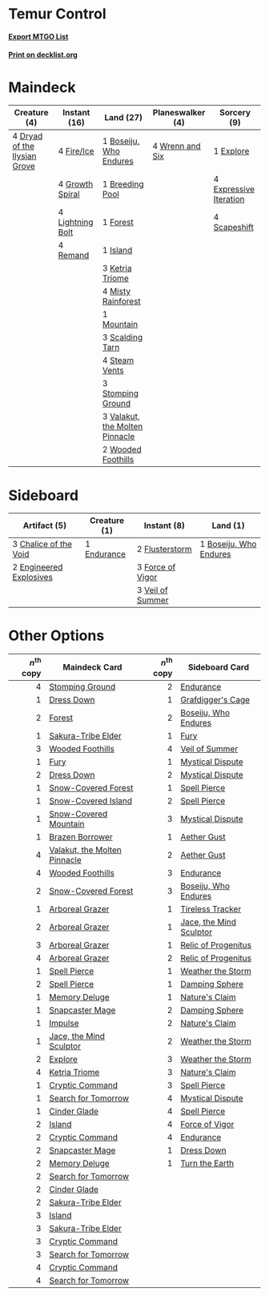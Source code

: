 # Temur Control

#### [Export MTGO List](../collection/Temur%20Control/Temur%20Control.txt)
#### [Print on decklist.org](http://decklist.org/?deckmain=1%09Boseiju,%20Who%20Endures%0A1%09Breeding%20Pool%0A4%09Dryad%20of%20the%20Ilysian%20Grove%0A1%09Explore%0A4%09Expressive%20Iteration%0A4%09Fire/Ice%0A1%09Forest%0A4%09Growth%20Spiral%0A1%09Island%0A3%09Ketria%20Triome%0A4%09Lightning%20Bolt%0A4%09Misty%20Rainforest%0A1%09Mountain%0A4%09Remand%0A3%09Scalding%20Tarn%0A4%09Scapeshift%0A4%09Steam%20Vents%0A3%09Stomping%20Ground%0A3%09Valakut,%20the%20Molten%20Pinnacle%0A2%09Wooded%20Foothills%0A4%09Wrenn%20and%20Six&deckside=1%09Boseiju,%20Who%20Endures%0A3%09Chalice%20of%20the%20Void%0A1%09Endurance%0A2%09Engineered%20Explosives%0A2%09Flusterstorm%0A3%09Force%20of%20Vigor%0A3%09Veil%20of%20Summer)
# Maindeck

|                                             Creature (4)                                              |                                       Instant (16)                                       |                                                Land (27)                                                |                                     Planeswalker (4)                                     |                                           Sorcery (9)                                           |
|-------------------------------------------------------------------------------------------------------|------------------------------------------------------------------------------------------|---------------------------------------------------------------------------------------------------------|------------------------------------------------------------------------------------------|-------------------------------------------------------------------------------------------------|
|4 [Dryad of the Ilysian Grove](http://gatherer.wizards.com/Pages/Card/Details.aspx?multiverseid=476420)|4 [Fire/Ice](http://gatherer.wizards.com/Pages/Card/Details.aspx?multiverseid=27165)      |1 [Boseiju, Who Endures](http://gatherer.wizards.com/Pages/Card/Details.aspx?multiverseid=548579)        |4 [Wrenn and Six](http://gatherer.wizards.com/Pages/Card/Details.aspx?multiverseid=464166)|1 [Explore](http://gatherer.wizards.com/Pages/Card/Details.aspx?multiverseid=451098)             |
|                                                                                                       |4 [Growth Spiral](http://gatherer.wizards.com/Pages/Card/Details.aspx?multiverseid=457322)|1 [Breeding Pool](http://gatherer.wizards.com/Pages/Card/Details.aspx?multiverseid=97088)                |                                                                                          |4 [Expressive Iteration](http://gatherer.wizards.com/Pages/Card/Details.aspx?multiverseid=513678)|
|                                                                                                       |4 [Lightning Bolt](http://gatherer.wizards.com/Pages/Card/Details.aspx?multiverseid=806)  |1 [Forest](http://gatherer.wizards.com/Pages/Card/Details.aspx?multiverseid=439860)                      |                                                                                          |4 [Scapeshift](http://gatherer.wizards.com/Pages/Card/Details.aspx?multiverseid=447337)          |
|                                                                                                       |4 [Remand](http://gatherer.wizards.com/Pages/Card/Details.aspx?multiverseid=380255)       |1 [Island](http://gatherer.wizards.com/Pages/Card/Details.aspx?multiverseid=439857)                      |                                                                                          |                                                                                                 |
|                                                                                                       |                                                                                          |3 [Ketria Triome](http://gatherer.wizards.com/Pages/Card/Details.aspx?multiverseid=479770)               |                                                                                          |                                                                                                 |
|                                                                                                       |                                                                                          |4 [Misty Rainforest](http://gatherer.wizards.com/Pages/Card/Details.aspx?multiverseid=405102)            |                                                                                          |                                                                                                 |
|                                                                                                       |                                                                                          |1 [Mountain](http://gatherer.wizards.com/Pages/Card/Details.aspx?multiverseid=439859)                    |                                                                                          |                                                                                                 |
|                                                                                                       |                                                                                          |3 [Scalding Tarn](http://gatherer.wizards.com/Pages/Card/Details.aspx?multiverseid=405107)               |                                                                                          |                                                                                                 |
|                                                                                                       |                                                                                          |4 [Steam Vents](http://gatherer.wizards.com/Pages/Card/Details.aspx?multiverseid=405109)                 |                                                                                          |                                                                                                 |
|                                                                                                       |                                                                                          |3 [Stomping Ground](http://gatherer.wizards.com/Pages/Card/Details.aspx?multiverseid=405110)             |                                                                                          |                                                                                                 |
|                                                                                                       |                                                                                          |3 [Valakut, the Molten Pinnacle](http://gatherer.wizards.com/Pages/Card/Details.aspx?multiverseid=190400)|                                                                                          |                                                                                                 |
|                                                                                                       |                                                                                          |2 [Wooded Foothills](http://gatherer.wizards.com/Pages/Card/Details.aspx?multiverseid=405116)            |                                                                                          |                                                                                                 |


# Sideboard

|                                          Artifact (5)                                           |                                     Creature (1)                                     |                                        Instant (8)                                        |                                            Land (1)                                             |
|-------------------------------------------------------------------------------------------------|--------------------------------------------------------------------------------------|-------------------------------------------------------------------------------------------|-------------------------------------------------------------------------------------------------|
|3 [Chalice of the Void](http://gatherer.wizards.com/Pages/Card/Details.aspx?multiverseid=442211) |1 [Endurance](http://gatherer.wizards.com/Pages/Card/Details.aspx?multiverseid=522233)|2 [Flusterstorm](http://gatherer.wizards.com/Pages/Card/Details.aspx?multiverseid=228255)  |1 [Boseiju, Who Endures](http://gatherer.wizards.com/Pages/Card/Details.aspx?multiverseid=548579)|
|2 [Engineered Explosives](http://gatherer.wizards.com/Pages/Card/Details.aspx?multiverseid=50139)|                                                                                      |3 [Force of Vigor](http://gatherer.wizards.com/Pages/Card/Details.aspx?multiverseid=464113)|                                                                                                 |
|                                                                                                 |                                                                                      |3 [Veil of Summer](http://gatherer.wizards.com/Pages/Card/Details.aspx?multiverseid=466952)|                                                                                                 |


# Other Options

|*n*<sup>th</sup> copy|                                             Maindeck Card                                             |*n*<sup>th</sup> copy|                                          Sideboard Card                                          |
|--------------------:|-------------------------------------------------------------------------------------------------------|--------------------:|--------------------------------------------------------------------------------------------------|
|                    4|[Stomping Ground](http://gatherer.wizards.com/Pages/Card/Details.aspx?multiverseid=405110)             |                    2|[Endurance](http://gatherer.wizards.com/Pages/Card/Details.aspx?multiverseid=522233)              |
|                    1|[Dress Down](http://gatherer.wizards.com/Pages/Card/Details.aspx?multiverseid=522115)                  |                    1|[Grafdigger's Cage](http://gatherer.wizards.com/Pages/Card/Details.aspx?multiverseid=278452)      |
|                    2|[Forest](http://gatherer.wizards.com/Pages/Card/Details.aspx?multiverseid=439860)                      |                    2|[Boseiju, Who Endures](http://gatherer.wizards.com/Pages/Card/Details.aspx?multiverseid=548579)   |
|                    1|[Sakura-Tribe Elder](http://gatherer.wizards.com/Pages/Card/Details.aspx?multiverseid=220582)          |                    1|[Fury](http://gatherer.wizards.com/Pages/Card/Details.aspx?multiverseid=522202)                   |
|                    3|[Wooded Foothills](http://gatherer.wizards.com/Pages/Card/Details.aspx?multiverseid=405116)            |                    4|[Veil of Summer](http://gatherer.wizards.com/Pages/Card/Details.aspx?multiverseid=466952)         |
|                    1|[Fury](http://gatherer.wizards.com/Pages/Card/Details.aspx?multiverseid=522202)                        |                    1|[Mystical Dispute](http://gatherer.wizards.com/Pages/Card/Details.aspx?multiverseid=473020)       |
|                    2|[Dress Down](http://gatherer.wizards.com/Pages/Card/Details.aspx?multiverseid=522115)                  |                    2|[Mystical Dispute](http://gatherer.wizards.com/Pages/Card/Details.aspx?multiverseid=473020)       |
|                    1|[Snow-Covered Forest](http://gatherer.wizards.com/Pages/Card/Details.aspx?multiverseid=121192)         |                    1|[Spell Pierce](http://gatherer.wizards.com/Pages/Card/Details.aspx?multiverseid=425876)           |
|                    1|[Snow-Covered Island](http://gatherer.wizards.com/Pages/Card/Details.aspx?multiverseid=121130)         |                    2|[Spell Pierce](http://gatherer.wizards.com/Pages/Card/Details.aspx?multiverseid=425876)           |
|                    1|[Snow-Covered Mountain](http://gatherer.wizards.com/Pages/Card/Details.aspx?multiverseid=121233)       |                    3|[Mystical Dispute](http://gatherer.wizards.com/Pages/Card/Details.aspx?multiverseid=473020)       |
|                    1|[Brazen Borrower](http://gatherer.wizards.com/Pages/Card/Details.aspx?multiverseid=473001)             |                    1|[Aether Gust](http://gatherer.wizards.com/Pages/Card/Details.aspx?multiverseid=466796)            |
|                    4|[Valakut, the Molten Pinnacle](http://gatherer.wizards.com/Pages/Card/Details.aspx?multiverseid=190400)|                    2|[Aether Gust](http://gatherer.wizards.com/Pages/Card/Details.aspx?multiverseid=466796)            |
|                    4|[Wooded Foothills](http://gatherer.wizards.com/Pages/Card/Details.aspx?multiverseid=405116)            |                    3|[Endurance](http://gatherer.wizards.com/Pages/Card/Details.aspx?multiverseid=522233)              |
|                    2|[Snow-Covered Forest](http://gatherer.wizards.com/Pages/Card/Details.aspx?multiverseid=121192)         |                    3|[Boseiju, Who Endures](http://gatherer.wizards.com/Pages/Card/Details.aspx?multiverseid=548579)   |
|                    1|[Arboreal Grazer](http://gatherer.wizards.com/Pages/Card/Details.aspx?multiverseid=461076)             |                    1|[Tireless Tracker](http://gatherer.wizards.com/Pages/Card/Details.aspx?multiverseid=409997)       |
|                    2|[Arboreal Grazer](http://gatherer.wizards.com/Pages/Card/Details.aspx?multiverseid=461076)             |                    1|[Jace, the Mind Sculptor](http://gatherer.wizards.com/Pages/Card/Details.aspx?multiverseid=442051)|
|                    3|[Arboreal Grazer](http://gatherer.wizards.com/Pages/Card/Details.aspx?multiverseid=461076)             |                    1|[Relic of Progenitus](http://gatherer.wizards.com/Pages/Card/Details.aspx?multiverseid=174824)    |
|                    4|[Arboreal Grazer](http://gatherer.wizards.com/Pages/Card/Details.aspx?multiverseid=461076)             |                    2|[Relic of Progenitus](http://gatherer.wizards.com/Pages/Card/Details.aspx?multiverseid=174824)    |
|                    1|[Spell Pierce](http://gatherer.wizards.com/Pages/Card/Details.aspx?multiverseid=425876)                |                    1|[Weather the Storm](http://gatherer.wizards.com/Pages/Card/Details.aspx?multiverseid=464140)      |
|                    2|[Spell Pierce](http://gatherer.wizards.com/Pages/Card/Details.aspx?multiverseid=425876)                |                    1|[Damping Sphere](http://gatherer.wizards.com/Pages/Card/Details.aspx?multiverseid=443101)         |
|                    1|[Memory Deluge](http://gatherer.wizards.com/Pages/Card/Details.aspx?multiverseid=534825)               |                    1|[Nature's Claim](http://gatherer.wizards.com/Pages/Card/Details.aspx?multiverseid=382316)         |
|                    1|[Snapcaster Mage](http://gatherer.wizards.com/Pages/Card/Details.aspx?multiverseid=227676)             |                    2|[Damping Sphere](http://gatherer.wizards.com/Pages/Card/Details.aspx?multiverseid=443101)         |
|                    1|[Impulse](http://gatherer.wizards.com/Pages/Card/Details.aspx?multiverseid=446087)                     |                    2|[Nature's Claim](http://gatherer.wizards.com/Pages/Card/Details.aspx?multiverseid=382316)         |
|                    1|[Jace, the Mind Sculptor](http://gatherer.wizards.com/Pages/Card/Details.aspx?multiverseid=442051)     |                    2|[Weather the Storm](http://gatherer.wizards.com/Pages/Card/Details.aspx?multiverseid=464140)      |
|                    2|[Explore](http://gatherer.wizards.com/Pages/Card/Details.aspx?multiverseid=451098)                     |                    3|[Weather the Storm](http://gatherer.wizards.com/Pages/Card/Details.aspx?multiverseid=464140)      |
|                    4|[Ketria Triome](http://gatherer.wizards.com/Pages/Card/Details.aspx?multiverseid=479770)               |                    3|[Nature's Claim](http://gatherer.wizards.com/Pages/Card/Details.aspx?multiverseid=382316)         |
|                    1|[Cryptic Command](http://gatherer.wizards.com/Pages/Card/Details.aspx?multiverseid=438614)             |                    3|[Spell Pierce](http://gatherer.wizards.com/Pages/Card/Details.aspx?multiverseid=425876)           |
|                    1|[Search for Tomorrow](http://gatherer.wizards.com/Pages/Card/Details.aspx?multiverseid=205408)         |                    4|[Mystical Dispute](http://gatherer.wizards.com/Pages/Card/Details.aspx?multiverseid=473020)       |
|                    1|[Cinder Glade](http://gatherer.wizards.com/Pages/Card/Details.aspx?multiverseid=401841)                |                    4|[Spell Pierce](http://gatherer.wizards.com/Pages/Card/Details.aspx?multiverseid=425876)           |
|                    2|[Island](http://gatherer.wizards.com/Pages/Card/Details.aspx?multiverseid=439857)                      |                    4|[Force of Vigor](http://gatherer.wizards.com/Pages/Card/Details.aspx?multiverseid=464113)         |
|                    2|[Cryptic Command](http://gatherer.wizards.com/Pages/Card/Details.aspx?multiverseid=438614)             |                    4|[Endurance](http://gatherer.wizards.com/Pages/Card/Details.aspx?multiverseid=522233)              |
|                    2|[Snapcaster Mage](http://gatherer.wizards.com/Pages/Card/Details.aspx?multiverseid=227676)             |                    1|[Dress Down](http://gatherer.wizards.com/Pages/Card/Details.aspx?multiverseid=522115)             |
|                    2|[Memory Deluge](http://gatherer.wizards.com/Pages/Card/Details.aspx?multiverseid=534825)               |                    1|[Turn the Earth](http://gatherer.wizards.com/Pages/Card/Details.aspx?multiverseid=534996)         |
|                    2|[Search for Tomorrow](http://gatherer.wizards.com/Pages/Card/Details.aspx?multiverseid=205408)         |                     |                                                                                                  |
|                    2|[Cinder Glade](http://gatherer.wizards.com/Pages/Card/Details.aspx?multiverseid=401841)                |                     |                                                                                                  |
|                    2|[Sakura-Tribe Elder](http://gatherer.wizards.com/Pages/Card/Details.aspx?multiverseid=220582)          |                     |                                                                                                  |
|                    3|[Island](http://gatherer.wizards.com/Pages/Card/Details.aspx?multiverseid=439857)                      |                     |                                                                                                  |
|                    3|[Sakura-Tribe Elder](http://gatherer.wizards.com/Pages/Card/Details.aspx?multiverseid=220582)          |                     |                                                                                                  |
|                    3|[Cryptic Command](http://gatherer.wizards.com/Pages/Card/Details.aspx?multiverseid=438614)             |                     |                                                                                                  |
|                    3|[Search for Tomorrow](http://gatherer.wizards.com/Pages/Card/Details.aspx?multiverseid=205408)         |                     |                                                                                                  |
|                    4|[Cryptic Command](http://gatherer.wizards.com/Pages/Card/Details.aspx?multiverseid=438614)             |                     |                                                                                                  |
|                    4|[Search for Tomorrow](http://gatherer.wizards.com/Pages/Card/Details.aspx?multiverseid=205408)         |                     |                                                                                                  |

